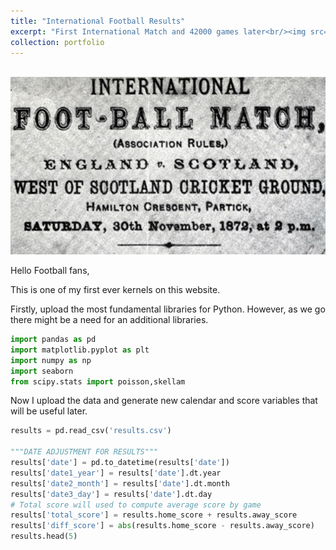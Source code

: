 ```yaml
---
title: "International Football Results"
excerpt: "First International Match and 42000 games later<br/><img src='/images/England_v_scotland_1872_ad.png'>"
collection: portfolio
---
```


<br/><img src='/images/England_v_scotland_1872_ad.png'>

Hello Football fans,

This is one of my first ever kernels on this website. 

Firstly, upload the most fundamental libraries for Python. However, as we go there might be a need for an additional libraries. 

```python
import pandas as pd
import matplotlib.pyplot as plt
import numpy as np
import seaborn
from scipy.stats import poisson,skellam
```
Now I upload the data and generate new calendar and score variables that will be useful later.

```python
results = pd.read_csv('results.csv')

"""DATE ADJUSTMENT FOR RESULTS"""
results['date'] = pd.to_datetime(results['date'])
results['date1_year'] = results['date'].dt.year
results['date2_month'] = results['date'].dt.month
results['date3_day'] = results['date'].dt.day
# Total score will used to compute average score by game
results['total_score'] = results.home_score + results.away_score  
results['diff_score'] = abs(results.home_score - results.away_score)
results.head(5)
```
